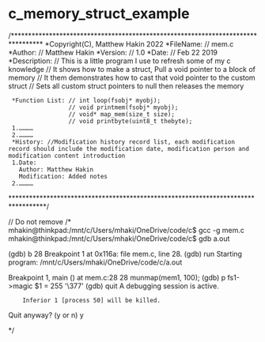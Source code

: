 # c_memory_struct_example

/********************************************************************************* 
  *Copyright(C), Matthew Hakin  2022
  *FileName: // mem.c
     *Author: // Matthew Hakin
     *Version: // 1.0 
     *Date: // Feb 22 2019
     *Description: // This is a little program I use to refresh some of my c knowledge 
                   // It shows how to make a struct, Pull a void pointer to a block of memory 
                   // It them demonstrates how to cast that void pointer to the custom struct
                   // Sets all custom struct pointers to null then releases the memory
     
     *Function List: // int loop(fsobj* myobj);
                     // void printmem(fsobj* myobj);
                     // void* map_mem(size_t size);
                     // void printbyte(uint8_t thebyte);
     1.………… 
     2.………… 
     *History: //Modification history record list, each modification record should include the modification date, modification person and modification content introduction 
     1.Date: 
       Author: Matthew Hakin
       Modification: Added notes
     2.………… 
**********************************************************************************/



// Do not remove
/*
mhakin@thinkpad:/mnt/c/Users/mhaki/OneDrive/code/c$ gcc -g mem.c
mhakin@thinkpad:/mnt/c/Users/mhaki/OneDrive/code/c$ gdb a.out

(gdb) b 28
Breakpoint 1 at 0x116a: file mem.c, line 28.
(gdb) run
Starting program: /mnt/c/Users/mhaki/OneDrive/code/c/a.out

Breakpoint 1, main () at mem.c:28
28          munmap(mem1, 100);
(gdb) p fs1->magic
$1 = 255 '\377'
(gdb) quit
A debugging session is active.

        Inferior 1 [process 50] will be killed.

Quit anyway? (y or n) y 

*/
